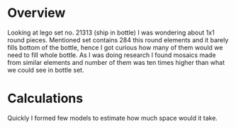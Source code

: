 # Overview

Looking at lego set no. 21313 (ship in bottle) I was wondering about 1x1 round pieces. Mentioned set contains 284 this round elements and it barely fills bottom of the bottle, hence I got curious how many of them would we need to fill whole bottle. As I was doing research I found mosaics made from similar elements and number of them was ten times higher than what we could see in bottle set. 

# Calculations

Quickly I formed few models to estimate how much space would it take.
